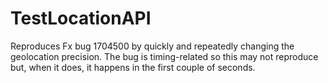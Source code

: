 # TestLocationAPI

Reproduces Fx bug 1704500 by quickly and repeatedly changing the geolocation precision.  The bug is timing-related so this may not reproduce but, when it does, it happens in the first couple of seconds.
